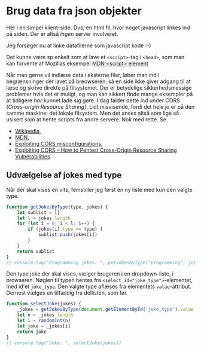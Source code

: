# Brug data fra json objekter

Her i en simpel klient-side. Dvs, en html fil, hvor noget javascript linkes ind på siden. Der er altså _ingen_ server involveret.

Jeg forsøger nu at linke datafilerne som javascript kode :-)

Det kunne være sp enkelt som at lave et `<script>`-tag i `<head>`, som man kan forvente af Mozillas eksempel [MDN \<script\> element](https://developer.mozilla.org/en-US/docs/Web/HTML/Element/script#embedding_data_in_html)

Når man gerne vil indlæse data i eksterne filer, løber man ind i begrænsninger der lavet på breowseren, så en side ikke giver adgang til at læse og skrive direkte på filsystemet.
Der er betydelige sikkerhedsmessige problemer hvis det er muligt, og man kan sikkert finde mange eksempler på at tidligere _har_ kunnet lade sig gøre. I dag falder dette ind under CORS _(Cross-origin Resource Sharing)_. Lidt misvisende, fordi det hele jo er på den samme maskine; det lokale filsystem. Men det anses altså som lige så usikert som at hente scripts fra andre servere. Nok med rette. Se 
* [Wikipedia](https://en.wikipedia.org/wiki/Cross-origin_resource_sharing), 
* [MDN](https://developer.mozilla.org/en-US/docs/Web/HTTP/CORS), 
* [Exploiting CORS misconfigurations](https://infosecwriteups.com/exploiting-cors-misconfigurations-ffb538698600), 
* [Exploiting CORS – How to Pentest Cross-Origin Resource Sharing Vulnerabilities](https://www.freecodecamp.org/news/exploiting-cors-guide-to-pentesting/).

## Udvælgelse af jokes med type

Når der skal vises en vits, femstiller jeg først en ny liste med kun den valgte type. 

```javascript
function getJokesByType(type, jokes) {
    let sublist = []
    let l = jokes.length
    for (let i = 0; i < l; i++) {
        if (jokes[i].type == type) {
            sublist.push(jokes[i])
        }
    }
    return sublist
}
// console.log("Programming jokes: ", getJokesByType("programming", jokes))
```

Den type joke der skal vises, vælger brugeren i en dropdown-liste, i browseren. Nøglen til typen hentes fra `<select id="joke_type">`-elementet, med id'et `joke_type`. Den valgte type aflæses fra elementets `value`-attribut.
Dernest vælges en tilfældig fra dellisten, som før.

```javascript
function selectJoke(jokes) {
    _jokes = getJokesByType(document.getElementById('joke_type').value, jokes)
    let n = _jokes.length
    let i = randomInt(n)
    let joke = _jokes[i]
    return joke
}
// console.log("Joke: ", selectJoke(jokes))
```
